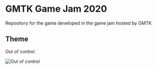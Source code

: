 # GMTK Game Jam 2020

Repository for the game developed in the game jam hosted by GMTK

## Theme

Out of control

![Out of control](https://img.itch.zone/aW1nLzM4MjIzODAuZ2lm/original/RQPXsc.gif)


